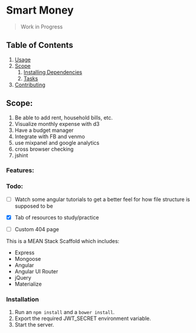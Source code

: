 # Smart Money

>Work in Progress

## Table of Contents

1. [Usage](#Usage)
1. [Scope](#Scope)
    1. [Installing Dependencies](#installing-dependencies)
    1. [Tasks](#tasks)
1. [Contributing](#contributing)

## Scope:

1. Be able to add rent, household bills, etc.
2. Visualize monthly expense with d3
3. Have a budget manager
4. Integrate with FB and venmo
5. use mixpanel and google analytics
6. cross browser checking
7. jshint

### Features:


### Todo:

- [ ] Watch some angular tutorials to get a better feel for how file structure is supposed to be

- [x] Tab of resources to study/practice

- [ ] Custom 404 page

This is a MEAN Stack Scaffold which includes:

- Express
- Mongoose
- Angular
- Angular UI Router
- jQuery
- Materialize


### Installation

1. Run an `npm install` and a `bower install`.
2. Export the required JWT_SECRET environment variable.
3. Start the server.
